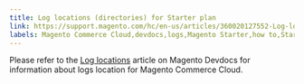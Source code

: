 ```yaml
---
title: Log locations (directories) for Starter plan
link: https://support.magento.com/hc/en-us/articles/360020127552-Log-locations-directories-for-Starter-plan
labels: Magento Commerce Cloud,devdocs,logs,Magento Starter,how to,Starter
---
```


Please refer to the [Log locations](https://devdocs.magento.com/guides/v2.2/cloud/project/log-locations.html) article on Magento Devdocs for information about logs location for Magento Commerce Cloud.

